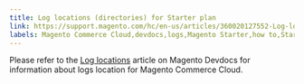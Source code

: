 ```yaml
---
title: Log locations (directories) for Starter plan
link: https://support.magento.com/hc/en-us/articles/360020127552-Log-locations-directories-for-Starter-plan
labels: Magento Commerce Cloud,devdocs,logs,Magento Starter,how to,Starter
---
```


Please refer to the [Log locations](https://devdocs.magento.com/guides/v2.2/cloud/project/log-locations.html) article on Magento Devdocs for information about logs location for Magento Commerce Cloud.

